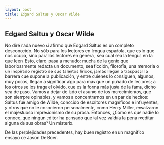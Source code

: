 ```yaml
---
layout: post
title: Edgard Saltus y Oscar Wilde
---
```

## Edgard Saltus y Oscar Wilde

No diré nada nuevo si afirmo que Edgard Saltus es un completo desconocido. No sólo para los lectores en lengua española, que es lo que nos ocupa, sino para los lectores en general, sea cual sea la lengua en la que leen. Esto, claro, pasa a menudo: mucha de la gente que laboriosamente redacta un documento, sea ficción, filosofía, una memoria o un inspirado registro de sus talentos líricos, jamás llegan a traspasar la barrera que supone la publicación, y entre quienes lo consiguen, algunos, muy pocos, llegan a significar algo para más que un puñado de lectores; a los otros se los traga el olvido, que es la forma más justa de la fama, dicho sea de paso. Vamos a dejar de lado el asunto de los merecimientos, que son siempre opinables, y vamos a concentrarnos en un par de hechos: Saltus fue amigo de Wilde, conocido de escritores magníficos e influyentes, y otros que no le conocieron personalmente, como Henry Miller, ensalzaron el majestuoso impresionismo de su prosa. Entonces, ¿Cómo es que nadie lo conoce, que ningun editor ha pensado que tal vez valdría la pena reeditar alguna de sus obras? Un misterio.

De las perplejidades precedentes, hay buen registro en un magnifico ensayo de Jason De Boer. 
